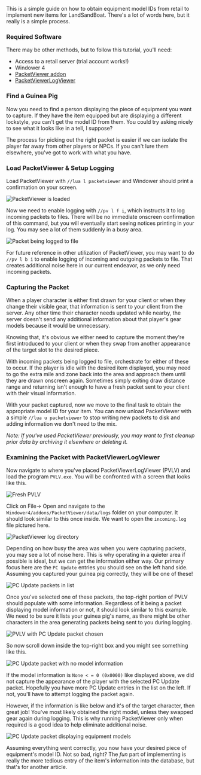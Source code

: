 This is a simple guide on how to obtain equipment model IDs from retail to implement new items for LandSandBoat. There's a lot of words here, but it really is a simple process.

### Required Software

There may be other methods, but to follow this tutorial, you'll need:

* Access to a retail server (trial account works!)
* Windower 4
* [PacketViewer addon](https://github.com/z16/Addons/tree/master/PacketViewer)
* [PacketViewerLogViewer](https://github.com/ZeromusXYZ/PacketViewerLogViewer/releases)

### Find a Guinea Pig

Now you need to find a person displaying the piece of equipment you want to capture. If they have the item equipped but are displaying a different lockstyle, you can't get the model ID from them. You could try asking nicely to see what it looks like in a tell, I suppose?

The process for picking out the right packet is easier if we can isolate the player far away from other players or NPCs. If you can't lure them elsewhere, you've got to work with what you have.

### Load PacketViewer & Setup Logging

Load PacketViewer with `//lua l packetviewer` and Windower should print a confirmation on your screen.

![PacketViewer is loaded](https://i.imgur.com/C0VVkCt.png)

Now we need to enable logging with `//pv l f i`, which instructs it to log incoming packets to files. There will be no immediate onscreen confirmation of this command, but you will eventually start seeing notices printing in your log. You may see a lot of them suddenly in a busy area.

![Packet being logged to file](https://i.imgur.com/O3sHnih.png)

For future reference in other utilization of PacketViewer, you may want to do `//pv l b i` to enable logging of incoming and outgoing packets to file. That creates additional noise here in our current endeavor, as we only need incoming packets.

### Capturing the Packet

When a player character is either first drawn for your client or when they change their visible gear, that information is sent to your client from the server. Any other time their character needs updated while nearby, the server doesn't send any additional information about that player's gear models because it would be unnecessary.

Knowing that, it's obvious we either need to capture the moment they're first introduced to your client or when they swap from another appearance of the target slot to the desired piece. 

With incoming packets being logged to file, orchestrate for either of these to occur. If the player is idle with the desired item displayed, you may need to go the extra mile and zone back into the area and approach them until they are drawn onscreen again. Sometimes simply exiting draw distance range and returning isn't enough to have a fresh packet sent to your client with their visual information.

With your packet captured, now we move to the final task to obtain the appropriate model ID for your item. You can now unload PacketViewer with a simple `//lua u packetviewer` to stop writing new packets to disk and adding information we don't need to the mix.

*Note: If you've used PacketViewer previously, you may want to first cleanup prior data by archiving it elsewhere or deleting it.*

### Examining the Packet with PacketViewerLogViewer

Now navigate to where you've placed PacketViewerLogViewer (PVLV) and load the program `PVLV.exe`. You will be confronted with a screen that looks like this.

![Fresh PVLV](https://i.imgur.com/xIKIlqu.png)

Click on File-> Open and navigate to the `Windower4/addons/PacketViewer/data/logs` folder on your computer. It should look similar to this once inside. We want to open the `incoming.log` file pictured here.

![PacketViewer log directory](https://i.imgur.com/ytdONfm.png)

Depending on how busy the area was when you were capturing packets, you may see a lot of noise here. This is why operating in a quieter area if possible is ideal, but we can get the information either way. Our primary focus here are the `PC Update` entries you should see on the left hand side. Assuming you captured your guinea pig correctly, they will be one of these!

![PC Update packets in list](https://i.imgur.com/hXL3f7J.png)

Once you've selected one of these packets, the top-right portion of PVLV should populate with some information. Regardless of it being a packet displaying model information or not, it should look similar to this example. We need to be sure it lists your guinea pig's name, as there might be other characters in the area generating packets being sent to you during logging.

![PVLV with PC Update packet chosen](https://i.imgur.com/Y7g9zpZ.png)

So now scroll down inside the top-right box and you might see something like this.

![PC Update packet with no model information](https://i.imgur.com/Fx1Q4Vo.png)

If the model information is `None < = 0 (0x0000)` like displayed above, we did not capture the appearance of the player with the selected PC Update packet. Hopefully you have more PC Update entries in the list on the left. If not, you'll have to attempt logging the packet again.

However, if the information is like below and it's of the target character, then great job! You've most likely obtained the right model, unless they swapped gear again during logging. This is why running PacketViewer only when required is a good idea to help eliminate additional noise.

![PC Update packet displaying equipment models](https://i.imgur.com/rHV62uH.png)

Assuming everything went correctly, you now have your desired piece of equipment's model ID. Not so bad, right? The _fun_ part of implementing is really the more tedious entry of the item's information into the database, but that's for another article.


